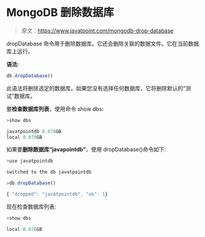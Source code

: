 # MongoDB 删除数据库

> 原文：<https://www.javatpoint.com/mongodb-drop-database>

dropDatabase 命令用于删除数据库。它还会删除关联的数据文件。它在当前数据库上运行。

**语法:**

```js
db.dropDatabase()

```

此语法将删除选定的数据库。如果您没有选择任何数据库，它将删除默认的“测试”数据库。

要**检查数据库列表**，使用命令 show dbs:

```js
>show dbs

```

```js
javatpointdb 0.078GB
local 0.078GB

```

如果要**删除数据库“javapointdb”**，使用 dropDatabase()命令如下:

```js
>use javatpointdb

```

```js
switched to the db javatpointdb

```

```js
>db.dropDatabase()

```

```js
{ "dropped": "javatpointdb", "ok": 1}

```

现在检查数据库列表:

```js
>show dbs

```

```js
local 0.078GB

```